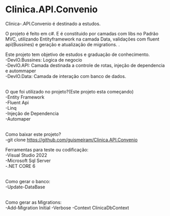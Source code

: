 # Clinica.API.Convenio
Clinica-.API.Convenio é destinado a estudos.<br>

O projeto é feito em c#. E é constituido por camadas com libs no Padrão MVC, utilizando Entityframework na camada Data, validações com fluent api(Bussines) e geração e atualização de migrations. .<br>

Este projeto tem objetivo de estudos e graduação de conhecimento.<br>
-DevIO.Bussines: Logica de negocio<br>
-DevIO.API: Camada destinada a controle de rotas, injeção de dependencia e autommaper<br>
-DevIO.Data: Camada de interação com banco de dados.<br><br>

O que foi utilizado no projeto?(Este projeto esta começando)<br>
-Entity Framework<br>
-Fluent Api<br>
-Linq<br>
-Injeção de Dependencia<br>
-Automaper<br><br>

Como baixar este projeto?<br>
-git clone https://github.com/guismeiram/Clinica.API.Convenio<br>

Ferramentas para teste ou codificação:<br>
-Visual Studio 2022<br>
-Microsoft Sql Server<br>
-.NET CORE 6<br><br>

Como gerar o banco:<br>
-Update-DataBase<br><br>

Como gerar as Migrations:<br>
-Add-Migration Initial -Verbose -Context ClinicaDbContext<br>
